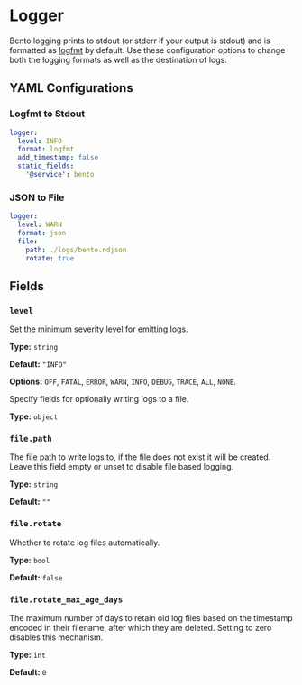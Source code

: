# Logger

Bento logging prints to stdout (or stderr if your output is stdout) and is formatted as [logfmt](https://brandur.org/logfmt) by default. Use these configuration options to change both the logging formats as well as the destination of logs.

## YAML Configurations

### Logfmt to Stdout

```yaml
logger:
  level: INFO
  format: logfmt
  add_timestamp: false
  static_fields:
    '@service': bento
```

### JSON to File

```yaml
logger:
  level: WARN
  format: json
  file:
    path: ./logs/bento.ndjson
    rotate: true
```

## Fields

### `level`

Set the minimum severity level for emitting logs.

**Type:** `string`

**Default:** `"INFO"`

**Options:** `OFF`, `FATAL`, `ERROR`, `WARN`, `INFO`, `DEBUG`, `TRACE`, `ALL`, `NONE`.


Specify fields for optionally writing logs to a file.

**Type:** `object`



### `file.path`

The file path to write logs to, if the file does not exist it will be created. Leave this field empty or unset to disable file based logging.

**Type:** `string`

**Default:** `""`



### `file.rotate`

Whether to rotate log files automatically.

**Type:** `bool`

**Default:** `false`



### `file.rotate_max_age_days`

The maximum number of days to retain old log files based on the timestamp encoded in their filename, after which they are deleted. Setting to zero disables this mechanism.

**Type:** `int`

**Default:** `0`